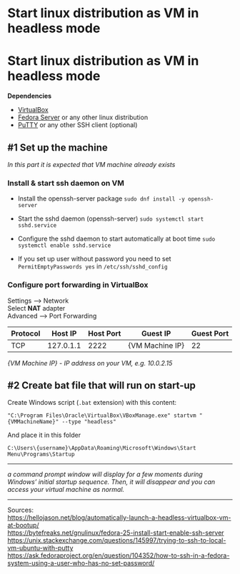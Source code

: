 # Start linux distribution as VM in headless mode

# Start linux distribution as VM in headless mode

**Dependencies** 

- [VirtualBox](https://www.virtualbox.org/wiki/Downloads)
- [Fedora Server](https://getfedora.org/en/server/download/) or any other linux distribution
- [PuTTY](http://www.putty.org/) or any other SSH client (optional)


## #1 Set up the machine

*In this part it is expected that VM machine already exists*

### Install & start ssh daemon on VM

- Install the openssh-server package
```sudo dnf install -y openssh-server```

- Start the sshd daemon (openssh-server)
```sudo systemctl start sshd.service```

- Configure the sshd daemon to start automatically at boot time
```sudo systemctl enable sshd.service```

- If you set up user without password you need to set ```PermitEmptyPasswords yes``` in ```/etc/ssh/sshd_config```

### Configure port forwarding in VirtualBox

Settings --> Network  
Select **NAT** adapter  
Advanced --> Port Forwarding

Protocol | Host IP | Host Port | Guest IP | Guest Port
--- | --- | --- | --- | ---
TCP | 127.0.1.1 | 2222 | {VM Machine IP} | 22

*{VM Machine IP} - IP address on your VM, e.g. 10.0.2.15*

## #2 Create bat file that will run on start-up

Create Windows script (```.bat``` extension) with this content:  
```
"C:\Program Files\Oracle\VirtualBox\VBoxManage.exe" startvm "{VMMachineName}" --type "headless"
```
And place it in this folder  
```
C:\Users\{username}\AppData\Roaming\Microsoft\Windows\Start Menu\Programs\Startup
```

---
*a command prompt window will display for a few moments during Windows’ initial startup sequence. Then, it will disappear and you can access your virtual machine as normal.*



---
Sources:  
https://hellojason.net/blog/automatically-launch-a-headless-virtualbox-vm-at-bootup/  
https://bytefreaks.net/gnulinux/fedora-25-install-start-enable-ssh-server  
https://unix.stackexchange.com/questions/145997/trying-to-ssh-to-local-vm-ubuntu-with-putty  
https://ask.fedoraproject.org/en/question/104352/how-to-ssh-in-a-fedora-system-using-a-user-who-has-no-set-password/
